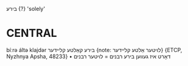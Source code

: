 בירע {?}
'solely'

CENTRAL
========

bíːrə áltə klajdər בירע קאַלטע קליידער {note: לויטער אַלטע קליידער} {ETCP, Nyzhnya Apsha, 48233}
	•	דאָרט איז געווען בירע רבנים = לויטער רבנים